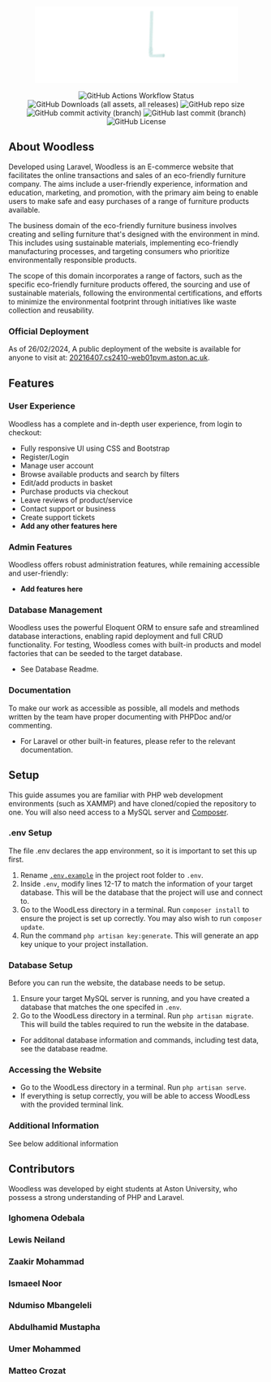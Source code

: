 <p align="center">
    <a href="http://220216407.cs2410-web01pvm.aston.ac.uk/" target="_blank"><img src="public_html/images/logo_plain.png" width="400" alt="Woodless">
    </a>
</p>
<p align="center">
    <img alt="GitHub Actions Workflow Status" src="https://img.shields.io/github/actions/workflow/status/dhee-tree/Team-19/main.yml">
    <img alt="GitHub Downloads (all assets, all releases)" src="https://img.shields.io/github/downloads/dhee-tree/Team-19/total">
    <img alt="GitHub repo size" src="https://img.shields.io/github/repo-size/dhee-tree/Team-19">
    <img alt="GitHub commit activity (branch)" src="https://img.shields.io/github/commit-activity/t/dhee-tree/Team-19/development">
    <img alt="GitHub last commit (branch)" src="https://img.shields.io/github/last-commit/dhee-tree/Team-19/development">
    <img alt="GitHub License" src="https://img.shields.io/github/license/dhee-tree/Team-19">
</p>

## About Woodless

Developed using Laravel, Woodless is an E-commerce website that facilitates the online transactions and sales of an eco-friendly furniture company. The aims include a user-friendly experience, information and education, marketing, and promotion, with the primary aim being to enable users to make safe and easy purchases of a range of furniture products available. 

The business domain of the eco-friendly furniture business involves creating and selling furniture that's designed with the environment in mind. This includes using sustainable materials, implementing eco-friendly manufacturing processes, and targeting consumers who prioritize environmentally responsible products. 

The scope of this domain incorporates a range of factors, such as the specific eco-friendly furniture products offered, the sourcing and use of sustainable materials, following the environmental certifications, and efforts to minimize the environmental footprint through initiatives like waste collection and reusability.

### Official Deployment
As of 26/02/2024, A public deployment of the website is available for anyone to visit at: [20216407.cs2410-web01pvm.aston.ac.uk](http://220216407.cs2410-web01pvm.aston.ac.uk/).

## Features
### User Experience
Woodless has a complete and in-depth user experience, from login to checkout:
- Fully responsive UI using CSS and Bootstrap
- Register/Login
- Manage user account
- Browse available products and search by filters
- Edit/add products in basket
- Purchase products via checkout
- Leave reviews of product/service
- Contact support or business
- Create support tickets
- **Add any other features here**

### Admin Features
Woodless offers robust administration features, while remaining accessible and user-friendly:
- **Add features here**

### Database Management
Woodless uses the powerful Eloquent ORM to ensure safe and streamlined database interactions, enabling rapid deployment and full CRUD functionality. For testing, Woodless comes with built-in products and model factories that can be seeded to the target database.
- See Database Readme. 

### Documentation
To make our work as accessible as possible, all models and methods written by the team have proper documenting with PHPDoc and/or commenting. 
- For Laravel or other built-in features, please refer to the relevant documentation.

## Setup
This guide assumes you are familiar with PHP web development environments (such as XAMMP) and have cloned/copied the repository to one. You will also need access to a MySQL server and [Composer](https://getcomposer.org/download/).

### .env Setup
The file .env declares the app environment, so it is important to set this up first. 
1. Rename [`.env.example`](./WoodLess/.env.example) in the project root folder to `.env`.
2. Inside `.env`, modify lines 12-17 to match the information of your target database. This will be the database that the project will use and connect to.
3. Go to the WoodLess directory in a terminal. Run `composer install` to ensure the project is set up correctly. You may also wish to run `composer update`.
4. Run the command `php artisan key:generate`. This will generate an app key unique to your project installation.

### Database Setup
Before you can run the website, the database needs to be setup.
1. Ensure your target MySQL server is running, and you have created a database that matches the one specifed in `.env`.
2. Go to the WoodLess directory in a terminal. Run `php artisan migrate`. This will build the tables required to run the website in the database.
- For additonal database information and commands, including test data, see the database readme.

### Accessing the Website
- Go to the WoodLess directory in a terminal. Run `php artisan serve`. 
- If everything is setup correctly, you will be able to access WoodLess with the provided terminal link.

### Additional Information
See below additional information

## Contributors
Woodless was developed by eight students at Aston University, who possess a strong understanding of PHP and Laravel.
### Ighomena Odebala
### Lewis Neiland
### Zaakir Mohammad
### Ismaeel Noor 
### Ndumiso Mbangeleli
### Abdulhamid Mustapha
### Umer Mohammed
### Matteo Crozat